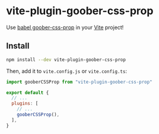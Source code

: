 # vite-plugin-goober-css-prop

Use [babel goober-css-prop](https://github.com/agneym/babel-plugin-goober-css-prop) in your [Vite](https://vitejs.dev) project!

## Install

```sh
npm install --dev vite-plugin-goober-css-prop
```

Then, add it to `vite.config.js` or `vite.config.ts`:

```js
import gooberCSSProp from "vite-plugin-goober-css-prop"

export default {
  // ...
  plugins: [
    // ...
    gooberCSSProp(),
  ],
}
```
